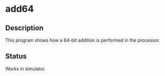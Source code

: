 # add64

## Description

This program shows how a 64-bit addition is performed in the processor.

## Status

Works in simulator.
